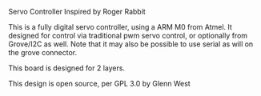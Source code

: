 Servo Controller
Inspired by Roger Rabbit

This is a fully digital servo controller, using a ARM M0 from Atmel.
It designed for control via traditional pwm servo control, or optionally
from Grove/I2C as well. Note that it may also be possible to use serial
as will on the grove connector. 

This board is designed for 2 layers.

This design is open source, per GPL 3.0 by Glenn West


